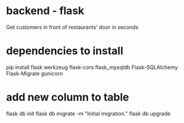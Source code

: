 # backend - flask
Get customers in front of restaurants' door in seconds

# dependencies to install
pip install flask werkzeug flask-cors flask_mysqldb Flask-SQLAlchemy Flask-Migrate gunicorn

# add new column to table
flask db init flask db migrate -m "Initial migration." flask db upgrade
